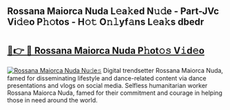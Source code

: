 ## Rossana Maiorca Nuda L𝚎a𝚔ed N𝚞𝚍e - Part-JVc Vi𝚍𝚎o P𝚑𝚘tos - H𝚘𝚝 O𝚗𝚕yf𝚊ns L𝚎a𝚔s dbedr

# <h2><a href="http://kf5tvo.oniu.top/?m=Rossana+Maiorca+Nuda">🔗👉 🔴 Rossana Maiorca Nuda P𝚑ot𝚘𝚜 V𝚒d𝚎o</a></h2>

[![Rossana Maiorca Nuda Nu𝚍e𝚜](https://i.imgur.com/0qMVB7G.gif)](http://kf5tvo.oniu.top/?m=Rossana+Maiorca+Nuda)
Digital trendsetter Rossana Maiorca Nuda, famed for disseminating lifestyle and dance-related content via dance presentations and vlogs on social media. Selfless humanitarian worker Rossana Maiorca Nuda, famed for their commitment and courage in helping those in need around the world.  
